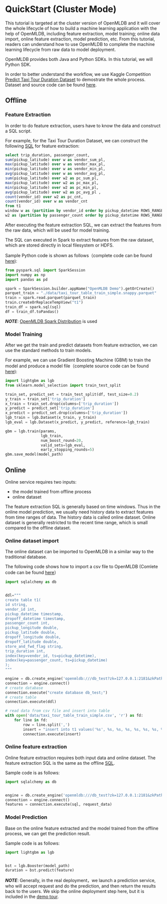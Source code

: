 
# QuickStart (Cluster Mode)

This tutorial is targeted at the cluster version of OpenMLDB and it will cover the whole lifecycle of how to build a machine learning application with the help of OpenMLDB,
including feature extraction, model training; online data import, online feature extraction, model prediction, etc.
From this tutorial, readers can understand how to use OpenMLDB to complete the machine learning lifecycle from raw data to model deployment.


OpenMLDB provides both Java and Python SDKs. In this tutorial, we will Python SDK.

In order to better understand the workflow, we use Kaggle Competition [Predict Taxi Tour Duration Dataset](https://github.com/4paradigm/OpenMLDB/tree/main/demo/predict-taxi-trip-duration-nb/script/data)
to demostrate the whole process. Dataset and source code can be found
[here](https://github.com/4paradigm/OpenMLDB/tree/main/demo/predict-taxi-trip-duration-nb/script).

## Offline
### Feature Extraction
In order to do feature extraction, users have to know the data and construct a SQL script.

For example, for the Taxi Tour Duration Dataset, we can construct the following [SQL](https://github.com/4paradigm/OpenMLDB/blob/main/demo/predict-taxi-trip-duration-nb/script/fe.sql) for feature extraction:
```sql
select trip_duration, passenger_count,
sum(pickup_latitude) over w as vendor_sum_pl,
max(pickup_latitude) over w as vendor_max_pl,
min(pickup_latitude) over w as vendor_min_pl,
avg(pickup_latitude) over w as vendor_avg_pl,
sum(pickup_latitude) over w2 as pc_sum_pl,
max(pickup_latitude) over w2 as pc_max_pl,
min(pickup_latitude) over w2 as pc_min_pl,
avg(pickup_latitude) over w2 as pc_avg_pl ,
count(vendor_id) over w2 as pc_cnt,
count(vendor_id) over w as vendor_cnt
from t1
window w as (partition by vendor_id order by pickup_datetime ROWS_RANGE BETWEEN 1d PRECEDING AND CURRENT ROW),
w2 as (partition by passenger_count order by pickup_datetime ROWS_RANGE BETWEEN 1d PRECEDING AND CURRENT ROW);
```

After executing the feature extraction SQL, we can extract the features from the raw data, which will be used for model training.

The SQL can executed in Spark to extract features from the raw dataset, which are stored directly in local filesystem or HDFS.

Sample Python code is shown as follows（complete code can be found [here](https://github.com/4paradigm/OpenMLDB/blob/main/demo/predict-taxi-trip-duration-nb/script/train.py)):

```python
from pyspark.sql import SparkSession
import numpy as np
import pandas as pd

spark = SparkSession.builder.appName("OpenMLDB Demo").getOrCreate()
parquet_train = "./data/taxi_tour_table_train_simple.snappy.parquet"
train = spark.read.parquet(parquet_train)
train.createOrReplaceTempView("t1")
train_df = spark.sql(sql)
df = train_df.toPandas()
```


***NOTE***: [OpenMLDB Spark Distribution](https://github.com/4paradigm/OpenMLDB/blob/main/docs/en/compile.md#optimized-spark-distribution-for-openmldb-optional) is used


### Model Training
After we get the train and predict datasets from feature extraction, we can use the standard methods to train models.


For example, we can use Gradient Boosting Machine (GBM) to train the model and produce a model file（complete source code can be found [here](https://github.com/4paradigm/OpenMLDB/blob/main/demo/predict-taxi-trip-duration-nb/script/train.py)):
```python
import lightgbm as lgb
from sklearn.model_selection import train_test_split

train_set, predict_set = train_test_split(df, test_size=0.2)
y_train = train_set['trip_duration']
x_train = train_set.drop(columns=['trip_duration'])
y_predict = predict_set['trip_duration']
x_predict = predict_set.drop(columns=['trip_duration'])
lgb_train = lgb.Dataset(x_train, y_train)
lgb_eval = lgb.Dataset(x_predict, y_predict, reference=lgb_train)

gbm = lgb.train(params,
                lgb_train,
                num_boost_round=20,
                valid_sets=lgb_eval,
                early_stopping_rounds=5)
gbm.save_model(model_path)
```

## Online
Online service requires two inputs:
- the model trained from offline process
- online dataset

The feature extraction SQL is generally based on time windows. Thus in the online model prediction, we usually need history data to extract features from time ranges of data.
The history data is called online dataset. Online dataset is generally restricted to the recent time range, which is small compared to the offline dataset.

### Online dataset import
The online dataset can be imported to OpenMLDB in a similar way to the traditional database.

The following code shows how to import a csv file to OpenMLDB (Comlete code can be found [here](https://github.com/4paradigm/OpenMLDB/blob/main/demo/predict-taxi-trip-duration-nb/script/import.py)）

```python
import sqlalchemy as db


ddl="""
create table t1(
id string,
vendor_id int,
pickup_datetime timestamp,
dropoff_datetime timestamp,
passenger_count int,
pickup_longitude double,
pickup_latitude double,
dropoff_longitude double,
dropoff_latitude double,
store_and_fwd_flag string,
trip_duration int,
index(key=vendor_id, ts=pickup_datetime),
index(key=passenger_count, ts=pickup_datetime)
);
"""

engine = db.create_engine('openmldb:///db_test?zk=127.0.0.1:2181&zkPath=/openmldb')
connection = engine.connect()
# create database
connection.execute("create database db_test;")
# create table
connection.execute(ddl)

# read data from csv file and insert into table
with open('data/taxi_tour_table_train_simple.csv', 'r') as fd:
    for line in fd:
        row = line.split(',')
        insert = "insert into t1 values('%s', %s, %s, %s, %s, %s, %s, %s, %s, '%s', %s);"% tuple(row)
        connection.execute(insert)
```

### Online feature extraction
Online feature extraction requires both input data and online dataset. The feature extraction SQL is the same as the offline
[SQL](https://github.com/4paradigm/OpenMLDB/blob/main/demo/predict-taxi-trip-duration-nb/script/fe.sql).


Sample code is as follows:
```python
import sqlalchemy as db


engine = db.create_engine('openmldb:///db_test?zk=127.0.0.1:2181&zkPath=/openmldb')
connection = engine.connect()
features = connection.execute(sql, request_data)
```

### Model Prediction
Base on the online feature extracted and the model trained from the offline process, we can get the prediction result.

Sample code is as follows:
```python
import lightgbm as lgb


bst = lgb.Booster(model_path)
duration = bst.predict(feature)
```

***NOTE***: Generally, in the real deployment，we launch a prediction service,
who will accept request and do the prediction, and then return the results back to the users.
We skip the online deployment step here, but it is included in the [demo tour](https://github.com/4paradigm/OpenMLDB/blob/main/demo/predict-taxi-trip-duration-nb/script).
